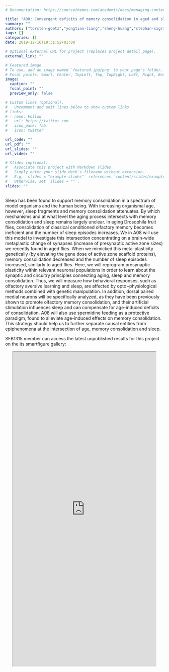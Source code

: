 ```yaml
---
# Documentation: https://sourcethemes.com/academic/docs/managing-content/

title: "A08: Convergent deficits of memory consolidation in aged and sleep-deprived Drosophila"
summary: ""
authors: ["torsten-goetz","yongtian-liang","sheng-huang","stephan-sigrist"]
tags: []
categories: []
date: 2019-12-16T10:31:52+01:00

# Optional external URL for project (replaces project detail page).
external_link: ""

# Featured image
# To use, add an image named `featured.jpg/png` to your page's folder.
# Focal points: Smart, Center, TopLeft, Top, TopRight, Left, Right, BottomLeft, Bottom, BottomRight.
image:
  caption: ""
  focal_point: ""
  preview_only: false

# Custom links (optional).
#   Uncomment and edit lines below to show custom links.
# links:
# - name: Follow
#   url: https://twitter.com
#   icon_pack: fab
#   icon: twitter

url_code: ""
url_pdf: ""
url_slides: ""
url_video: ""

# Slides (optional).
#   Associate this project with Markdown slides.
#   Simply enter your slide deck's filename without extension.
#   E.g. `slides = "example-slides"` references `content/slides/example-slides.md`.
#   Otherwise, set `slides = ""`.
slides: ""
---
```

<DIV class="article-container" markdown="1">
<DIV class="article-style" markdown="1">
  
Sleep has been found to support memory consolidation in a spectrum of model organisms and the human being. With increasing organismal age, however, sleep fragments and memory consolidation attenuates. By which mechanisms and at what level the aging process intersects with memory consolidation and sleep remains largely unclear. In aging Drosophila fruit flies, consolidation of classical conditioned olfactory memory becomes ineficient and the number of sleep episodes increases. We in A08 will use this model to investigate this intersection concentrating on a brain-wide metaplastic change of synapses (increase of presynaptic active zone sizes) we recently found in aged flies. When we mimicked this meta-plasticity genetically (by elevating the gene dose of active zone scaffold proteins), memory consolidation decreased and the number of sleep episodes increased, similarly to aged flies. Here, we will reprogram presynaptic plasticity within relevant neuronal populations in order to learn about the synaptic and circuitry principles connecting aging, sleep and memory consolidation. Thus, we will measure how behavioral responses, such as olfactory aversive learning and sleep, are affected by opto−physiological methods combined with genetic manipulation. In addition, dorsal paired medial neurons will be specifically analyzed, as they have been previously shown to promote olfactory memory consolidation, and their artificial stimulation influences sleep and can compensate for age-induced deficits of consolidation. A08 will also use spermidine feeding as a protective paradigm, found to alleviate age-induced effects on memory consolidation. This strategy should help us to further separate causal entities from epiphenomena at the intersection of age, memory consolidation and sleep.

SFB1315 member can access the latest unpublished results for this project on the its smartfigure gallery: 
</DIV>
</DIV>

<center>
<iframe src ="https://sdash.sourcedata.io/dashboard?search=project:A08" height=1000px width=90% ></iframe>
</center>
